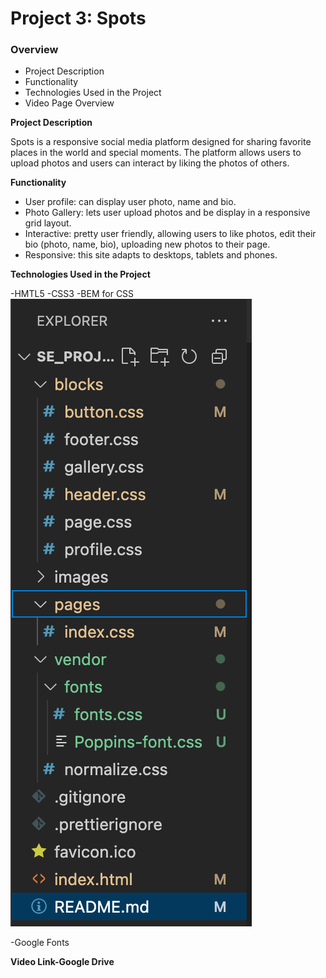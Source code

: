 # Project 3: Spots

### Overview

- Project Description
- Functionality
- Technologies Used in the Project
- Video Page Overview

**Project Description**

Spots is a responsive social media platform designed for sharing favorite places in the world and special moments. The platform allows users to upload photos and users can interact by liking the photos of others.

**Functionality**

- User profile: can display user photo, name and bio.
- Photo Gallery: lets user upload photos and be display in a responsive grid layout.
- Interactive: pretty user friendly, allowing users to like photos, edit their bio (photo, name, bio), uploading new photos to their page.
- Responsive: this site adapts to desktops, tablets and phones.

**Technologies Used in the Project**

-HMTL5
-CSS3
-BEM for CSS
![alt text](image.png)

-Google Fonts

**Video Link-Google Drive**
